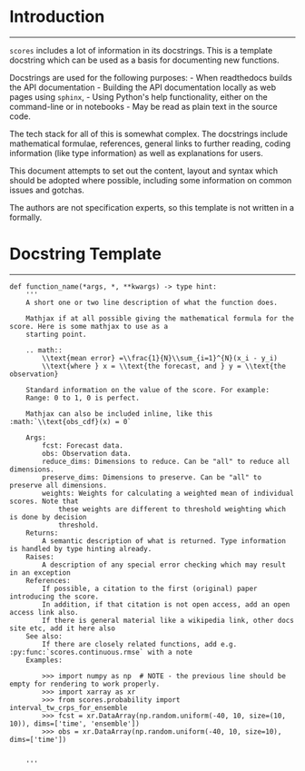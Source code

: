 # Introduction
-----------------

`scores` includes a lot of information in its docstrings. This is a template docstring which can be used as a basis for documenting new functions.

Docstrings are used for the following purposes:
    - When readthedocs builds the API documentation
    - Building the API documentation locally as web pages using `sphinx`, 
    - Using Python's help functionality, either on the command-line or in notebooks
    - May be read as plain text in the source code. 

The tech stack for all of this is somewhat complex. The docstrings include mathematical formulae, references, general links to further reading, coding information (like type information) as well as explanations for users.

This document attempts to set out the content, layout and syntax which should be adopted where possible, including some information on common issues and gotchas. 

The authors are not specification experts, so this template is not written in a formally.

# Docstring Template
--------------------

```
def function_name(*args, *, **kwargs) -> type hint:
	'''
	A short one or two line description of what the function does.

	Mathjax if at all possible giving the mathematical formula for the score. Here is some mathjax to use as a 
	starting point.

    .. math::
        \\text{mean error} =\\frac{1}{N}\\sum_{i=1}^{N}(x_i - y_i)
        \\text{where } x = \\text{the forecast, and } y = \\text{the observation}	

	Standard information on the value of the score. For example:
	Range: 0 to 1, 0 is perfect. 

	Mathjax can also be included inline, like this :math:`\\text{obs_cdf}(x) = 0`

	Args: 
        fcst: Forecast data. 
        obs: Observation data.
        reduce_dims: Dimensions to reduce. Can be "all" to reduce all dimensions.
        preserve_dims: Dimensions to preserve. Can be "all" to preserve all dimensions.
        weights: Weights for calculating a weighted mean of individual scores. Note that
            these weights are different to threshold weighting which is done by decision
            threshold.
    Returns:
    	A semantic description of what is returned. Type information is handled by type hinting already.
    Raises:
    	A description of any special error checking which may result in an exception
    References:
        If possible, a citation to the first (original) paper introducing the score.
        In addition, if that citation is not open access, add an open access link also.
        If there is general material like a wikipedia link, other docs site etc, add it here also
    See also:
    	If there are closely related functions, add e.g. :py:func:`scores.continuous.rmse` with a note
    Examples:

        >>> import numpy as np  # NOTE - the previous line should be empty for rendering to work properly.
        >>> import xarray as xr
        >>> from scores.probability import interval_tw_crps_for_ensemble
        >>> fcst = xr.DataArray(np.random.uniform(-40, 10, size=(10, 10)), dims=['time', 'ensemble'])
        >>> obs = xr.DataArray(np.random.uniform(-40, 10, size=10), dims=['time'])


	'''
```